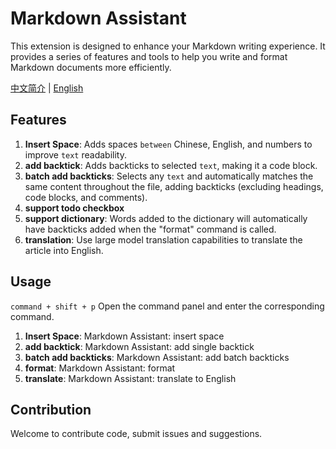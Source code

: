 # Markdown Assistant

This extension is designed to enhance your Markdown writing experience. It provides a series of features and tools to help you write and format Markdown documents more efficiently.

[中文简介](./README_zh.md) | [English](./README.md)

## Features

1. **Insert Space**: Adds spaces `between` Chinese, English, and numbers to improve `text` readability.
2. **add backtick**: Adds backticks to selected `text`, making it a code block.
3. **batch add backticks**: Selects any `text` and automatically matches the same content throughout the file, adding backticks (excluding headings, code blocks, and comments).
4. **support todo checkbox**
5. **support dictionary**: Words added to the dictionary will automatically have backticks added when the "format" command is called.
6. **translation**: Use large model translation capabilities to translate the article into English.

## Usage

`command + shift + p` Open the command panel and enter the corresponding command.

1. **Insert Space**: Markdown Assistant: insert space
2. **add backtick**: Markdown Assistant: add single backtick
3. **batch add backticks**: Markdown Assistant: add batch backticks
4. **format**: Markdown Assistant: format
5. **translate**: Markdown Assistant: translate to English

## Contribution

Welcome to contribute code, submit issues and suggestions.


